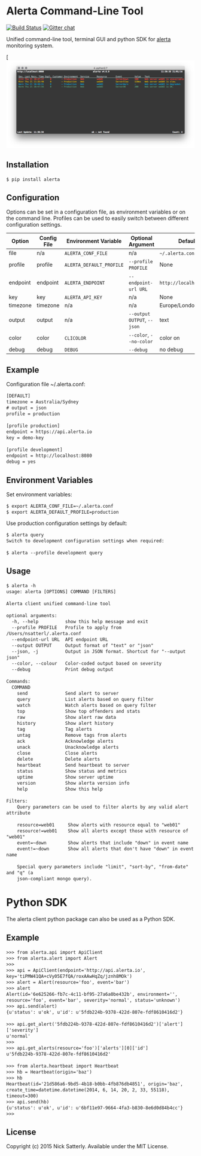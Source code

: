 Alerta Command-Line Tool
========================

[![Build Status](https://travis-ci.org/alerta/python-alerta.svg?branch=master)](https://travis-ci.org/alerta/python-alerta) [![Gitter chat](https://badges.gitter.im/alerta/chat.png)](https://gitter.im/alerta/chat)

Unified command-line tool, terminal GUI and python SDK for [alerta](https://github.com/guardian/alerta) monitoring system.

[![screen shot](/docs/images/alerta-top-132x25.png?raw=true&v=1)

Installation
------------

    $ pip install alerta


Configuration
-------------

Options can be set in a configuration file, as environment variables or on the command line. Profiles can be used to easily switch between different configuration settings.


| Option      | Config File | Environment Variable              | Optional Argument               | Default                   |
|-------------|-------------|-----------------------------------|---------------------------------|---------------------------|
| file        |     n/a     | `ALERTA_CONF_FILE`                |     n/a                         | `~/.alerta.conf`          |
| profile     |  profile    | `ALERTA_DEFAULT_PROFILE`          | `--profile PROFILE`             | None                      |
| endpoint    |  endpoint   | `ALERTA_ENDPOINT`                 | `--endpoint-url URL`            | `http://localhost:8080`   |
| key         |  key        | `ALERTA_API_KEY`                  | n/a                             | None                      |
| timezone    |  timezone   | n/a                               | n/a                             | Europe/London             |
| output      |  output     | n/a                               | `--output OUTPUT`, `--json`     | text                      |
| color       |  color      | `CLICOLOR`                        | `--color`, `--no-color`         | color on                  |
| debug       |  debug      | `DEBUG`                           | `--debug`                       | no debug                  |

Example
-------

Configuration file ~/.alerta.conf:

    [DEFAULT]
    timezone = Australia/Sydney
    # output = json
    profile = production

    [profile production]
    endpoint = https://api.alerta.io
    key = demo-key

    [profile development]
    endpoint = http://localhost:8080
    debug = yes

Environment Variables
---------------------

Set environment variables:

    $ export ALERTA_CONF_FILE=~/.alerta.conf
    $ export ALERTA_DEFAULT_PROFILE=production

Use production configuration settings by default:

    $ alerta query
    Switch to development configuration settings when required:

    $ alerta --profile development query


Usage
-----

    $ alerta -h
    usage: alerta [OPTIONS] COMMAND [FILTERS]

    Alerta client unified command-line tool

    optional arguments:
      -h, --help          show this help message and exit
      --profile PROFILE   Profile to apply from /Users/nsatterl/.alerta.conf
      --endpoint-url URL  API endpoint URL
      --output OUTPUT     Output format of "text" or "json"
      --json, -j          Output in JSON format. Shortcut for "--output json"
      --color, --colour   Color-coded output based on severity
      --debug             Print debug output

    Commands:
      COMMAND
        send              Send alert to server
        query             List alerts based on query filter
        watch             Watch alerts based on query filter
        top               Show top offenders and stats
        raw               Show alert raw data
        history           Show alert history
        tag               Tag alerts
        untag             Remove tags from alerts
        ack               Acknowledge alerts
        unack             Unacknowledge alerts
        close             Close alerts
        delete            Delete alerts
        heartbeat         Send heartbeat to server
        status            Show status and metrics
        uptime            Show server uptime
        version           Show alerta version info
        help              Show this help

    Filters:
        Query parameters can be used to filter alerts by any valid alert attribute

        resource=web01     Show alerts with resource equal to "web01"
        resource!=web01    Show all alerts except those with resource of "web01"
        event=~down        Show alerts that include "down" in event name
        event!=~down       Show all alerts that don't have "down" in event name

        Special query parameters include "limit", "sort-by", "from-date" and "q" (a
        json-compliant mongo query).

Python SDK
==========

The alerta client python package can also be used as a Python SDK.


Example
-------

    >>> from alerta.api import ApiClient
    >>> from alerta.alert import Alert
    >>>
    >>> api = ApiClient(endpoint='http://api.alerta.io', key='tiPMW41QA+cVy05E7fQA/roxAAwHqZq/jznh8MOk')
    >>> alert = Alert(resource='foo', event='bar')
    >>> alert
    Alert(id='6e625266-fb7c-4c11-bf95-27a6a0be432b', environment='', resource='foo', event='bar', severity='normal', status='unknown')
    >>> api.send(alert)
    {u'status': u'ok', u'id': u'5fdb224b-9378-422d-807e-fdf8610416d2'}

    >>> api.get_alert('5fdb224b-9378-422d-807e-fdf8610416d2')['alert']['severity']
    u'normal'
    >>>
    >>> api.get_alerts(resource='foo')['alerts'][0]['id']
    u'5fdb224b-9378-422d-807e-fdf8610416d2'

    >>> from alerta.heartbeat import Heartbeat
    >>> hb = Heartbeat(origin='baz')
    >>> hb
    Heartbeat(id='21d586a6-9bd5-4b18-b0bb-4fb876db4851', origin='baz', create_time=datetime.datetime(2014, 6, 14, 20, 2, 33, 55118), timeout=300)
    >>> api.send(hb)
    {u'status': u'ok', u'id': u'6bf11e97-9664-4fa3-b830-8e6d0d84b4cc'}
    >>>

License
-------

Copyright (c) 2015 Nick Satterly. Available under the MIT License.

